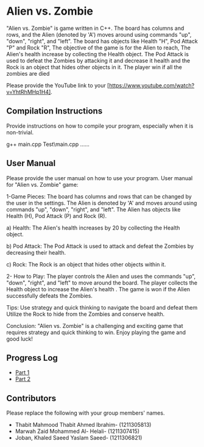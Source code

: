 # Alien vs. Zombie
"Alien vs. Zombie" is  game written in C++. The board has columns and rows, and the Alien (denoted by 'A') moves around using 
commands "up", "down", "right", and "left". The board has objects like Health "H", Pod Attack "P"  and Rock "R", The objective of the game is for the Alien to reach, The Alien's health increase  by collecting the Health object. The Pod Attack is used to defeat the Zombies by attacking it and decrease it health and the 
Rock is an object that hides other objects in it. The player win if all the zombies are died


Please provide the YouTube link to your [https://www.youtube.com/watch?v=YhtRhMHp1H4].

## Compilation Instructions

Provide instructions on how to compile your program, especially when it is non-trivial.

g++ main.cpp Test\main.cpp ......

## User Manual

Please provide the user manual on how to use your program.
User manual for "Alien vs. Zombie" game:

1-Game Pieces: The board has columns and rows that can be changed by the user in the settings. The Alien is denoted by 'A' and moves around using commands "up", "down", "right", and "left". The Alien has objects like Health (H), Pod Attack (P) and Rock (R).

a) Health: The Alien's health increases by 20 by collecting the Health object.

b) Pod Attack: The Pod Attack  is used to attack and defeat the Zombies by decreasing their health.

c) Rock: The Rock  is an object that hides other objects within it.

2- How to Play: The player controls the Alien and uses the commands "up", "down", "right", and "left" to move around the board.
The player  collects the Health object to increase the Alien's health . The game is won if the Alien successfully defeats the Zombies.

Tips: Use strategy and quick thinking to navigate the board and defeat them  Utilize the Rock to hide from the Zombies and conserve health.

Conclusion: "Alien vs. Zombie" is a challenging and exciting game that requires strategy and quick thinking to win. Enjoy playing the game and good luck!

## Progress Log

- [Part 1](PART1.md)
- [Part 2](PART2.md)

## Contributors

Please replace the following with your group members' names. 

- Thabit Mahmood Thabit Ahmed Ibrahim- (1211305813)
- Marwah Zaid Mohammed Al- Helali- (1211307415)
- Joban, Khaled Saeed Yaslam Saeed- (1211306821)



